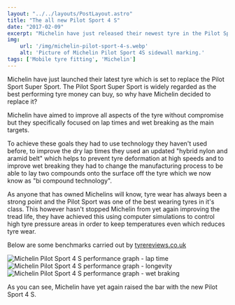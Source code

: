 ```yaml
---
layout: "../../layouts/PostLayout.astro"
title: "The all new Pilot Sport 4 S"
date: "2017-02-09"
excerpt: "Michelin have just released their newest tyre in the Pilot Sport range; and it might be the best one so far..."
img:
    url: '/img/michelin-pilot-sport-4-s.webp' 
    alt: 'Picture of Michelin Pilot Sport 4S sidewall marking.'
tags: ['Mobile tyre fitting', 'Michelin']
---
```

Michelin have just launched their latest tyre which is set to replace the Pilot Sport Super Sport.  The Pilot Sport Super Sport is widely regarded as the best performing tyre money can buy, so why have Michelin decided to replace it? 

Michelin have aimed to improve all aspects of the tyre without compromise but they specifically focused on lap times and wet breaking as the main targets. 

To achieve these goals they had to use technology they haven't used before, to improve the dry lap times they used an updated "hybrid nylon and aramid belt" which helps to prevent tyre deformation at high speeds and to improve wet breaking they had to change the manufacturing process  to be able to lay two compounds onto the surface off the tyre which we now know as "bi compound technology". 

As anyone that has owned Michelins will know, tyre wear has always been a strong point and the Pilot Sport was one of the best wearing tyres in it's class. This however hasn't stopped Michelin from yet again improving the tread life, they have achieved this using computer simulations to control high tyre pressure areas in order to keep temperatures even which reduces tyre wear. 

Below are some benchmarks carried out by <a href="https://www.tyrereviews.co.uk" target="_blank">tyrereviews.co.uk</a> 

<img src="/img/michelin-ps4s-lap-time.webp" alt="Michelin Pilot Sport 4 S performance graph - lap time" class="w-100 mt-5">

<img src="/img/michelin-ps4s-longevity.webp" alt="Michelin Pilot Sport 4 S performance graph - longevity" class="w-100">

<img src="/img/michelin-ps4s-wet-braking.webp" alt="Michelin Pilot Sport 4 S performance graph - wet braking" class="w-100 mb-5">

As you can see, Michelin have yet again raised the bar with the new Pilot Sport 4 S.